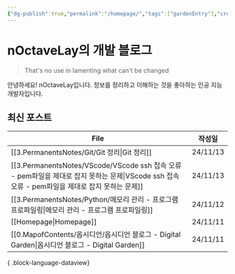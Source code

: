 ```yaml
---
{"dg-publish":true,"permalink":"/homepage/","tags":["gardenEntry"],"created":"2024-10-21T16:02:52.622+09:00","updated":"2024-11-11T21:57:23.767+09:00"}
---
```


# nOctaveLay의 개발 블로그

>That's no use in lamenting what can't be changed

안녕하세요! nOctaveLay입니다.
정보를 정리하고 이해하는 것을 좋아하는 인공 지능 개발자입니다.

## 최신 포스트

| File                                                                                                             | 작성일      |
| ---------------------------------------------------------------------------------------------------------------- | -------- |
| [[3.PermanentsNotes/Git/Git 정리\|Git 정리]]                                                                      | 24/11/13 |
| [[3.PermanentsNotes/VScode/VScode ssh 접속 오류 - pem파일을 제대로 잡지 못하는 문제\|VScode ssh 접속 오류 - pem파일을 제대로 잡지 못하는 문제]] | 24/11/13 |
| [[3.PermanentsNotes/Python/메모리 관리 - 프로그램 프로파일링\|메모리 관리 - 프로그램 프로파일링]]                                         | 24/11/12 |
| [[Homepage\|Homepage]]                                                                                        | 24/11/11 |
| [[0.MapofContents/옵시디언/옵시디언 블로그 - Digital Garden\|옵시디언 블로그 - Digital Garden]]                                 | 24/11/11 |

{ .block-language-dataview}

